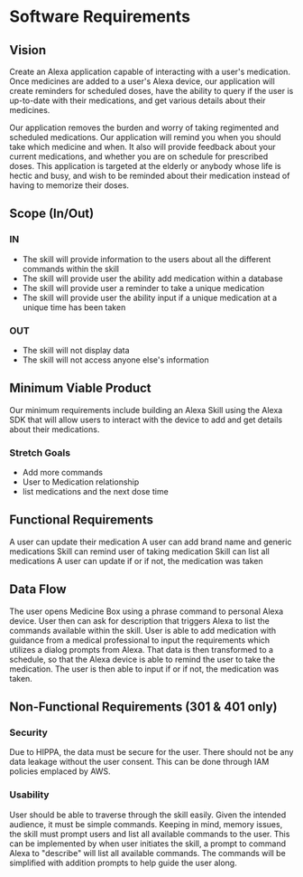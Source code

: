 # Software Requirements

## Vision

Create an Alexa application capable of interacting with a user's medication. Once medicines are added to a user's Alexa device, our application will create reminders for scheduled doses, have the ability to query if the user is up-to-date with their medications, and get various details about their medicines.

Our application removes the burden and worry of taking regimented and scheduled medications.  Our application will remind you when you should take which medicine and when. It also will provide feedback about your current medications, and whether you are on schedule for prescribed doses. This application is targeted at the elderly or anybody whose life is hectic and busy, and wish to be reminded about their medication instead of having to memorize their doses.


## Scope (In/Out)
### IN

- The skill will provide information to the users about all the different commands within the skill
- The skill will provide user the ability add medication within a database
- The skill will provide user a reminder to take a unique medication
- The skill will provide user the ability input if a unique medication at a unique time has been taken

### OUT

- The skill will not display data
- The skill will not access anyone else's information


## Minimum Viable Product 

Our minimum requirements include building an Alexa Skill using the Alexa SDK that will allow users to interact with the device to add and get details about their medications.

### Stretch Goals

- Add more commands
- User to Medication relationship
- list medications and the next dose time

## Functional Requirements

A user can update their medication
A user can add brand name and generic medications
Skill can remind user of taking medication
Skill can list all medications
A user can update if or if not, the medication was taken

## Data Flow

The user opens Medicine Box using a phrase command to personal Alexa device. User then can ask for description that triggers Alexa to list the commands available within the skill. User is able to add medication with guidance from a medical professional to input the requirements which utilizes a dialog prompts from Alexa. That data is then transformed to a schedule, so that the Alexa device is able to remind the user to take the medication. The user is then able to input if or if not, the medication was taken.

## Non-Functional Requirements (301 & 401 only)

### Security

Due to HIPPA, the data must be secure for the user. There should not be any data leakage without the user consent. This can be done through IAM policies emplaced by AWS.

### Usability

User should be able to traverse through the skill easily. Given the intended audience, it must be simple commands. Keeping in mind, memory issues, the skill must prompt users and list all available commands to the user. This can be implemented by when user initiates the skill, a prompt to command Alexa to "describe" will list all available commands. The commands will be simplified with addition prompts to help guide the user along.
